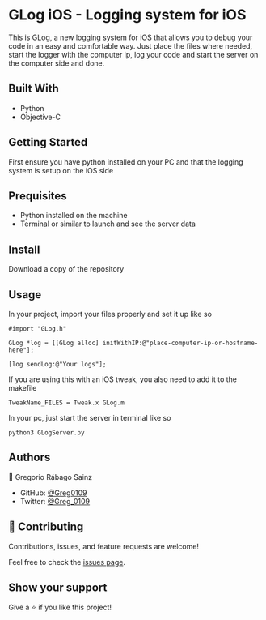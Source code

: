 # GLog iOS - Logging system for iOS

This is GLog, a new logging system for iOS that allows you to debug your code in an easy and comfortable way. Just place the files where needed, start the logger with the computer ip, log your code and start the server on the computer side and done.

## Built With

- Python
- Objective-C

## Getting Started

First ensure you have python installed on your PC and that the logging system is setup on the iOS side

## Prequisites

- Python installed on the machine
- Terminal or similar to launch and see the server data

## Install

Download a copy of the repository

## Usage

In your project, import your files properly and set it up like so

```#import "GLog.h"```

```GLog *log = [[GLog alloc] initWithIP:@"place-computer-ip-or-hostname-here"];```

```[log sendLog:@"Your logs"];```

If you are using this with an iOS tweak, you also need to add it to the makefile

```TweakName_FILES = Tweak.x GLog.m```

In your pc, just start the server in terminal like so

```python3 GLogServer.py```

## Authors

👤 Gregorio Rábago Sainz

- GitHub: [@Greg0109](https://github.com/greg0109)
- Twitter: [@Greg_0109](https://twitter.com/greg_0109)

## 🤝 Contributing

Contributions, issues, and feature requests are welcome!

Feel free to check the [issues page](https://github.com/greg0109/glog/issues).

## Show your support

Give a ⭐️ if you like this project!
